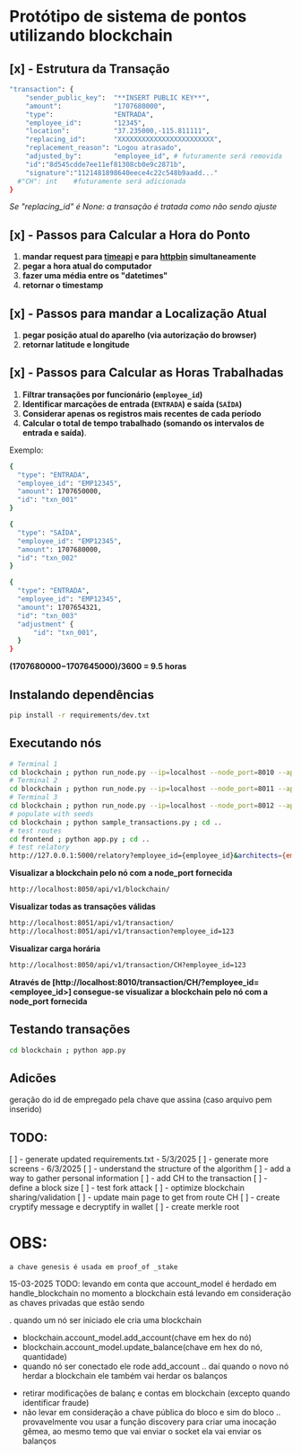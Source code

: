 # Protótipo de sistema de pontos utilizando blockchain
## [x] - **Estrutura da Transação**
```sh
"transaction": {
	"sender_public_key":  "**INSERT PUBLIC KEY**",
	"amount":             "1707680000", 
	"type":               "ENTRADA",
	"employee_id":        "12345", 
	"location":           "37.235000,-115.811111",
	"replacing_id":       "XXXXXXXXXXXXXXXXXXXXXXXX",
	"replacement_reason": "Logou atrasado",
	"adjusted_by":        "employee_id", # futuramente será removida
	"id":"8d545cdde7ee11ef81308cb0e9c2871b",
	"signature":"1121481898640eece4c22c548b9aadd..."
  #"CH": int    #futuramente será adicionada
}
```

_Se "replacing_id" é None: a transação é tratada como não sendo ajuste_

## [x] - Passos para Calcular a Hora do Ponto
1. **mandar request para [timeapi](https://timeapi.io/api/Time/current/zone?timeZone=America/Sao_Paulo) e para [httpbin](https://httpbin.org/get) simultaneamente**
2. **pegar a hora atual do computador**
3. **fazer uma média entre os "datetimes"**
4. **retornar o timestamp**
## [x] - Passos para mandar a Localização Atual
1. **pegar posição atual do aparelho (via autorização do browser)** 
2. **retornar latitude e longitude**
## [x] - Passos para Calcular as Horas Trabalhadas
1. **Filtrar transações por funcionário (`employee_id`)**
2. **Identificar marcações de entrada (`ENTRADA`) e saída (`SAÍDA`)**
3. **Considerar apenas os registros mais recentes de cada período**
4. **Calcular o total de tempo trabalhado (somando os intervalos de entrada e saída)**.

Exemplo:

```sh
{
  "type": "ENTRADA",
  "employee_id": "EMP12345",
  "amount": 1707650000,
  "id": "txn_001"
}
```

```sh
{
  "type": "SAÍDA",
  "employee_id": "EMP12345",
  "amount": 1707680000,
  "id": "txn_002"
}
```

```sh
{
  "type": "ENTRADA",
  "employee_id": "EMP12345",
  "amount": 1707654321,
  "id": "txn_003"
  "adjustment" {
	  "id": "txn_001",
  }
}
```

__(1707680000−1707645000)/3600 = 9.5 horas__


## Instalando dependências
```sh
pip install -r requirements/dev.txt
```

## Executando nós
```sh
# Terminal 1
cd blockchain ; python run_node.py --ip=localhost --node_port=8010 --api_port=8050 --key_file=./keys/genesis_private_key.pem ; cd ..
# Terminal 2
cd blockchain ; python run_node.py --ip=localhost --node_port=8011 --api_port=8051 --key_file=./keys/node1_private_key.pem ; cd ..
# Terminal 3
cd blockchain ; python run_node.py --ip=localhost --node_port=8012 --api_port=8052 --key_file=./keys/node2_private_key.pem ; cd ..
# populate with seeds
cd blockchain ; python sample_transactions.py ; cd ..
# test routes
cd frontend ; python app.py ; cd ..
# test relatory
http://127.0.0.1:5000/relatory?employee_id={employee_id}&architects={employee_id,...}start={dd/mm/YYYY}&end={dd/mm/YYYY}
```


__Visualizar a blockchain pelo nó com a node_port fornecida__

```sh
http://localhost:8050/api/v1/blockchain/
```
__Visualizar todas as transações válidas__

```sh
http://localhost:8051/api/v1/transaction/
http://localhost:8051/api/v1/transaction?employee_id=123

```
__Visualizar carga horária__

```sh
http://localhost:8050/api/v1/transaction/CH?employee_id=123
```



__Através de [http://localhost:8010/transaction/CH/?employee_id=<employee_id>] consegue-se visualizar a blockchain pelo nó com a node_port fornecida__

## Testando transações

```sh
cd blockchain ; python app.py
```

## Adicões

geração do id de empregado pela chave que assina (caso arquivo pem inserido)



## TODO:
  [ ] - generate updated requirements.txt - 5/3/2025
  [ ] - generate more screens - 6/3/2025
  [ ] - understand the structure of the algorithm
  [ ] - add a way to gather personal information
  [ ] - add CH to the transaction
  [ ] - define a block size
  [ ] - test fork attack
  [ ] - optimize blockchain sharing/validation
  [ ] - update main page to get from route CH
  [ ] - create cryptify message e decryptify in wallet
  [ ] - create merkle root


  # OBS:
    a chave genesis é usada em proof_of _stake


  
15-03-2025 TODO:
  levando em conta que account_model é herdado em handle_blockchain
  no momento a blockchain está levando em consideração as chaves privadas que estão sendo 

  . quando um nó ser iniciado ele cria uma blockchain
  + blockchain.account_model.add_account(chave em hex do nó)
  + blockchain.account_model.update_balance(chave em hex do nó, quantidade)
  + quando nó ser conectado ele rode add_account
  .. daí quando o novo nó herdar a blockchain ele também vai herdar os balanços
  - retirar modificações de balanç e contas em blockchain (excepto quando identificar fraude)
  - não levar em consideração a chave pública do bloco e sim do bloco
  .. provavelmente vou usar a função discovery para criar uma inocação gêmea, ao mesmo temo que vai enviar o socket ela vai enviar os balanços